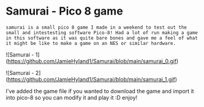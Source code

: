 # Samurai - Pico 8 game
    samurai is a small pico 8 game I made in a weekend to test out the small and intestesting software Pico-8! Had a lot of run making a game in this software as it was quite bare bones and gave me a feel of what it might be like to make a game on an NES or similar hardware. 
![Samurai - 1]
(https://github.com/JamieHyland1/Samurai/blob/main/samurai_0.gif)


![Samurai - 2]
(https://github.com/JamieHyland1/Samurai/blob/main/samurai_1.gif)


I've added the game file if you wanted to download the game and import it into pico-8 so you can modify it and play it :D enjoy!
